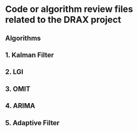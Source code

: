 Code or algorithm review files related to the DRAX project
======

Algorithms
------

## 1. Kalman Filter

## 2. LGI

## 3. OMIT

## 4. ARIMA

## 5. Adaptive Filter
